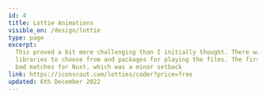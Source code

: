 ```yaml
---
id: 4
title: Lottie Animations
visible_on: /design/lottie
type: page
excerpt:
  This proved a bit more challenging than I initially thought. There was a range of different Lottie
  libraries to choose from and packages for playing the files. The first two I tried wound up being
  bad matches for Nuxt, which was a minor setback
link: https://iconscout.com/lotties/coder?price=free
updated: 6th December 2022
---
```


